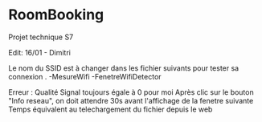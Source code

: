 # RoomBooking
Projet technique S7

Edit: 16/01 - Dimitri 

Le nom du SSID est à changer dans les fichier suivants pour tester sa connexion .
-MesureWifi 
-FenetreWifiDetector

Erreur : Qualité Signal toujours égale à 0 pour moi 
Après clic sur le bouton "Info reseau", on doit attendre 30s avant l'affichage de la fenetre suivante
Temps équivalent au telechargement du fichier depuis le web

